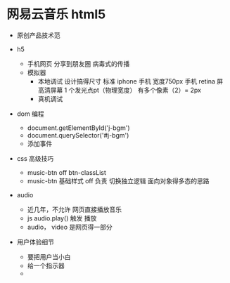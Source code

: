 # 网易云音乐 html5

- 原创产品技术范

- h5 
  - 手机网页 分享到朋友圈 病毒式的传播   
  - 模拟器
    - 本地调试
      设计搞得尺寸 标准 iphone 手机 宽度750px
      手机 retina 屏 高清屏幕
      1 个发光点pt（物理宽度） 有多个像素（2）= 2px
    - 真机调试

- dom 编程
  - document.getElementById('j-bgm')
  - document.querySelector('#j-bgm')
  - 添加事件  

- css 高级技巧
  - music-btn off
    btn-classList
  - music-btn 基础样式 off 负责 切换独立逻辑
    面向对象得多态的思路     

- audio
  - 近几年，不允许 网页直接播放音乐
  - js audio.play() 触发 播放
  - audio， video 是网页得一部分 

- 用户体验细节
  - 要把用户当小白
  - 给一个指示器
  -   